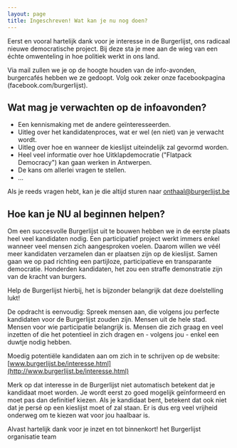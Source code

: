 ```yaml
---
layout: page
title: Ingeschreven! Wat kan je nu nog doen?
---
```


Eerst en vooral hartelijk dank voor je interesse in de Burgerlijst, ons radicaal nieuwe democratische project. Bij deze sta je mee aan de wieg van een échte omwenteling in hoe politiek werkt in ons land.

Via mail zullen we je op de hoogte houden van de info-avonden, burgercafés hebben we ze gedoopt. Volg ook zeker onze facebookpagina (facebook.com/burgerlijst).
 
## Wat mag je verwachten op de infoavonden?

* Een kennismaking met de andere geïnteresseerden.
* Uitleg over het kandidatenproces, wat er wel (en niet) van je verwacht wordt.
* Uitleg over hoe en wanneer de kieslijst uiteindelijk zal gevormd worden.
* Heel veel informatie over hoe Uitklapdemocratie ("Flatpack Democracy") kan gaan werken in Antwerpen.
* De kans om allerlei vragen te stellen.
* ...

Als je reeds vragen hebt, kan je die altijd sturen naar onthaal@burgerlijst.be

## Hoe kan je NU al beginnen helpen?

Om een succesvolle Burgerlijst uit te bouwen hebben we in de eerste plaats heel veel kandidaten nodig. Een participatief project werkt immers enkel wanneer veel mensen zich aangesproken voelen. Daarom willen we véél meer kandidaten verzamelen dan er plaatsen zijn op de kieslijst. Samen gaan we op pad richting een partijloze, participatieve en transparante democratie. Honderden kandidaten, het zou een straffe demonstratie zijn van de kracht van burgers.

Help de Burgerlijst hierbij, het is bijzonder belangrijk dat deze doelstelling lukt!

De opdracht is eenvoudig: Spreek mensen aan, die volgens jou perfecte kandidaten voor de Burgerlijst zouden zijn. Mensen uit de hele stad. Mensen voor wie participatie belangrijk is. Mensen die zich graag en veel inzetten of die het potentieel in zich dragen en - volgens jou - enkel een duwtje nodig hebben.

Moedig potentiële kandidaten aan om zich in te schrijven op de website:
[www.burgerlijst.be/interesse.html](http://www.burgerlijst.be/interesse.html)

Merk op dat interesse in de Burgerlijst niet automatisch betekent dat je kandidaat moet worden. Je wordt eerst zo goed mogelijk geïnformeerd en moet pas dan definitief kiezen. Als je kandidaat bent, betekent dat ook niet dat je persé op een kieslijst moet of zal staan. Er is dus erg veel vrijheid onderweg om te kiezen wat voor jou haalbaar is. 

Alvast hartelijk dank voor je inzet en tot binnenkort!
het Burgerlijst organisatie team

